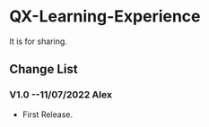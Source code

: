 # QX-Learning-Experience
It is for sharing.

## Change List

### V1.0 --11/07/2022 Alex
  - First Release.
